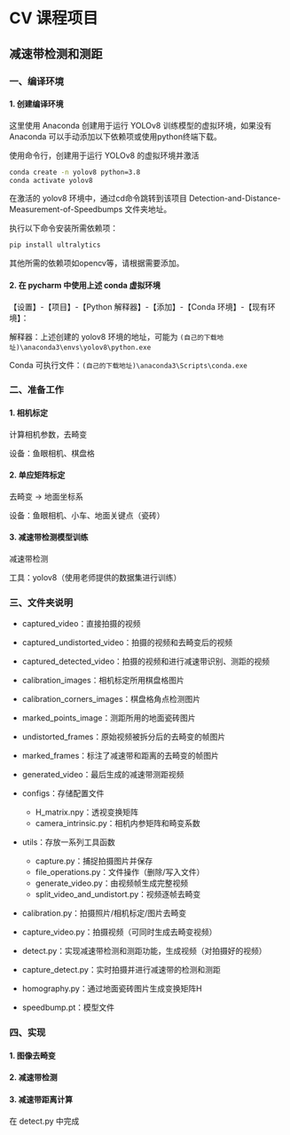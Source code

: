 # CV 课程项目

## 减速带检测和测距

### 一、编译环境

#### 1. 创建编译环境

这里使用 Anaconda 创建用于运行 YOLOv8 训练模型的虚拟环境，如果没有 Anaconda 可以手动添加以下依赖项或使用python终端下载。

使用命令行，创建用于运行 YOLOv8 的虚拟环境并激活

```cmd
conda create -n yolov8 python=3.8
conda activate yolov8
```

在激活的 yolov8 环境中，通过cd命令跳转到该项目 Detection-and-Distance-Measurement-of-Speedbumps 文件夹地址。

执行以下命令安装所需依赖项：

```cmd
pip install ultralytics
```

其他所需的依赖项如opencv等，请根据需要添加。

#### 2. 在 pycharm 中使用上述 conda 虚拟环境

【设置】-【项目】-【Python 解释器】-【添加】-【Conda 环境】-【现有环境】：

解释器：上述创建的 yolov8 环境的地址，可能为 `(自己的下载地址)\anaconda3\envs\yolov8\python.exe`

Conda 可执行文件：`(自己的下载地址)\anaconda3\Scripts\conda.exe`

### 二、准备工作

#### 1. 相机标定

计算相机参数，去畸变

设备：鱼眼相机、棋盘格

#### 2. 单应矩阵标定

去畸变 -> 地面坐标系

设备：鱼眼相机、小车、地面关键点（瓷砖）

#### 3. 减速带检测模型训练

减速带检测

工具：yolov8（使用老师提供的数据集进行训练）

### 三、文件夹说明

- captured_video：直接拍摄的视频

- captured_undistorted_video：拍摄的视频和去畸变后的视频
  
- captured_detected_video：拍摄的视频和进行减速带识别、测距的视频

- calibration_images：相机标定所用棋盘格图片

- calibration_corners_images：棋盘格角点检测图片

- marked_points_image：测距所用的地面瓷砖图片

- undistorted_frames：原始视频被拆分后的去畸变的帧图片

- marked_frames：标注了减速带和距离的去畸变的帧图片

- generated_video：最后生成的减速带测距视频

- configs：存储配置文件
  - H_matrix.npy：透视变换矩阵
  - camera_intrinsic.py：相机内参矩阵和畸变系数
  
- utils：存放一系列工具函数
  - capture.py：捕捉拍摄图片并保存
  - file_operations.py：文件操作（删除/写入文件）
  - generate_video.py：由视频帧生成完整视频
  - split_video_and_undistort.py：视频逐帧去畸变
  
- calibration.py：拍摄照片/相机标定/图片去畸变
  
- capture_video.py：拍摄视频（可同时生成去畸变视频）
  
- detect.py：实现减速带检测和测距功能，生成视频（对拍摄好的视频）

- capture_detect.py：实时拍摄并进行减速带的检测和测距
  
- homography.py：通过地面瓷砖图片生成变换矩阵H
  
- speedbump.pt：模型文件
  
### 四、实现

#### 1. 图像去畸变

#### 2. 减速带检测

#### 3. 减速带距离计算

在 detect.py 中完成
